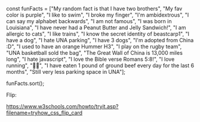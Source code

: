 const funFacts = ["My random fact is that I have two brothers",  "My fav color is purple",  "I like to swim",  "I broke my finger",  "I'm ambidextrous",  "I can say my alphabet backwards",  "I am not famous",  "I was born in Louisiana",  "I have never had a Peanut Butter and Jelly Sandwich!",  "I am allergic to cats", "I like trains",  "I know the secret identity of beastcarp1", "I have a dog",  "I hate UNA parking", "I have 3 dogs",  "I'm adopted from China :D",  "I used to have an orange Hummer H3",  "I play on the rugby team",  "UNA basketball sold the bag",  "The Great Wall of China is 13,000 miles long",  "I hate javascript",  "I love the Bible verse Romans 5:8!",  "I love running",  "🦭🦭",  "I have eaten 1 pound of ground beef every day for the last 6 months",  "Still very less parking space in UNA"];

funFacts.sort();


Flip:

https://www.w3schools.com/howto/tryit.asp?filename=tryhow_css_flip_card

